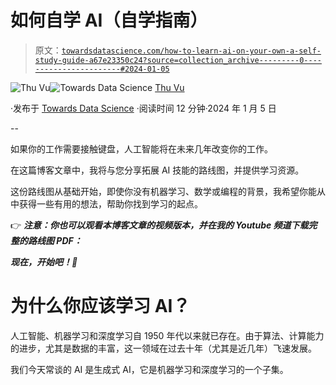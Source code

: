 # 如何自学 AI（自学指南）

> 原文：[`towardsdatascience.com/how-to-learn-ai-on-your-own-a-self-study-guide-a67e23350c24?source=collection_archive---------0-----------------------#2024-01-05`](https://towardsdatascience.com/how-to-learn-ai-on-your-own-a-self-study-guide-a67e23350c24?source=collection_archive---------0-----------------------#2024-01-05)

[](https://medium.com/@vuthihienthu.ueb?source=post_page---byline--a67e23350c24--------------------------------)![Thu Vu](https://medium.com/@vuthihienthu.ueb?source=post_page---byline--a67e23350c24--------------------------------)[](https://towardsdatascience.com/?source=post_page---byline--a67e23350c24--------------------------------)![Towards Data Science](https://towardsdatascience.com/?source=post_page---byline--a67e23350c24--------------------------------) [Thu Vu](https://medium.com/@vuthihienthu.ueb?source=post_page---byline--a67e23350c24--------------------------------)

·发布于 [Towards Data Science](https://towardsdatascience.com/?source=post_page---byline--a67e23350c24--------------------------------) ·阅读时间 12 分钟·2024 年 1 月 5 日

--

如果你的工作需要接触键盘，人工智能将在未来几年改变你的工作。

在这篇博客文章中，我将与您分享拓展 AI 技能的路线图，并提供学习资源。

这份路线图从基础开始，即使你没有机器学习、数学或编程的背景，我希望你能从中获得一些有用的想法，帮助你找到学习的起点。

👉 ***注意：你也可以观看本博客文章的视频版本，并在我的 Youtube 频道下载完整的路线图 PDF：***

***现在，开始吧！💪***

# 为什么你应该学习 AI？

人工智能、机器学习和深度学习自 1950 年代以来就已存在。由于算法、计算能力的进步，尤其是数据的丰富，这一领域在过去十年（尤其是近几年）飞速发展。

我们今天常谈的 AI 是生成式 AI，它是机器学习和深度学习的一个子集。

